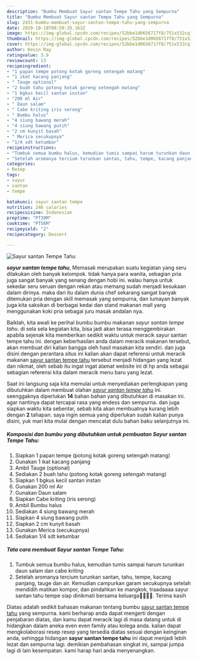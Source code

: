```yaml
---
description: "Bumbu Membuat Sayur santan Tempe Tahu yang Sempurna"
title: "Bumbu Membuat Sayur santan Tempe Tahu yang Sempurna"
slug: 2431-bumbu-membuat-sayur-santan-tempe-tahu-yang-sempurna
date: 2020-10-18T08:59:35.163Z
image: https://img-global.cpcdn.com/recipes/52bbe1d0656717f8/751x532cq70/sayur-santan-tempe-tahu-foto-resep-utama.jpg
thumbnail: https://img-global.cpcdn.com/recipes/52bbe1d0656717f8/751x532cq70/sayur-santan-tempe-tahu-foto-resep-utama.jpg
cover: https://img-global.cpcdn.com/recipes/52bbe1d0656717f8/751x532cq70/sayur-santan-tempe-tahu-foto-resep-utama.jpg
author: Kevin Ray
ratingvalue: 3.9
reviewcount: 13
recipeingredient:
- "1 papan tempe potong kotak goreng setengah matang"
- "1 ikat kacang panjang"
- " Tauge optional"
- "2 buah tahu potong kotak goreng setengah matang"
- "1 bgkus kecil santan instan"
- "200 ml Air"
- " Daun salam"
- " Cabe kriting iris serong"
- " Bumbu halus"
- "4 siung bawang merah"
- "4 siung bawang putih"
- "2 cm kunyit basah"
- " Merica secukupnya"
- "1/4 sdt ketumbar"
recipeinstructions:
- "Tumbuk semua bumbu halus, kemudian tumis sampai harum turunkan daun salam dan cabe kriting"
- "Setelah aromanya tercium turunkan santan, tahu, tempe, kacang panjang, tauge dan air. Kemudian campurkan garam secukupnya setelah mendidih matikan kompor, dan pindahkan ke mangkok, traadaaaa sayur santan tahu tempe siap dinikmati bersama keluarga👨‍👩‍👧‍👦. Terima kasih"
categories:
- Resep
tags:
- sayur
- santan
- tempe

katakunci: sayur santan tempe 
nutrition: 246 calories
recipecuisine: Indonesian
preptime: "PT39M"
cooktime: "PT56M"
recipeyield: "2"
recipecategory: Dessert

---
```



![Sayur santan Tempe Tahu](https://img-global.cpcdn.com/recipes/52bbe1d0656717f8/751x532cq70/sayur-santan-tempe-tahu-foto-resep-utama.jpg)

<b><i>sayur santan tempe tahu</i></b>, Memasak merupakan suatu kegiatan yang seru dilakukan oleh banyak kelompok. tidak hanya para wanita, sebagian pria juga sangat banyak yang senang dengan hobi ini. walau hanya untuk sekedar seru seruan dengan rekan atau memang sudah menjadi kesukaan dalam dirinya. maka dari itu dalam dunia chef sekarang sangat banyak ditemukan pria dengan skill memasak yang sempurna, dan lumayan banyak juga kita saksikan di berbagai kedai dan stand makanan mall yang menggunakan koki pria sebagai juru masak andalan nya.



Baiklah, kita awali ke perihal bumbu bumbu makanan <i>sayur santan tempe tahu</i>. di sela sela kegiatan kita, bisa jadi akan terasa menggembirakan apabila sejenak kita memberikan sedikit waktu untuk meracik sayur santan tempe tahu ini. dengan keberhasilan anda dalam meracik makanan tersebut, akan membuat diri kalian bangga oleh hasil masakan kita sendiri. dan juga disini dengan perantara situs ini kalian akan dapat referensi untuk meracik makanan <u>sayur santan tempe tahu</u> tersebut menjadi hidangan yang lezat dan nikmat, oleh sebab itu ingat ingat alamat website ini di hp anda sebagai sebagian referensi kita dalam meracik menu baru yang lezat.


Saat ini langsung saja kita memulai untuk menyediakan perlengkapan yang dibutuhkan dalam membuat olahan <u><i>sayur santan tempe tahu</i></u> ini. seenggaknya diperlukan <b>14</b> bahan bahan yang dibutuhkan di masakan ini. agar nantinya dapat tercapai rasa yang endess dan sempurna. dan juga siapkan waktu kita sebentar, sebab kita akan membuatnya kurang lebih dengan <b>2</b> tahapan. saya ingin semua yang diperlukan sudah kalian punya disini, yuk mari kita mulai dengan mencatat dulu bahan baku selanjutnya ini.

<!--inarticleads1-->

##### Komposisi dan bumbu yang dibutuhkan untuk pembuatan Sayur santan Tempe Tahu:

1. Siapkan 1 papan tempe (potong kotak goreng setengah matang)
1. Gunakan 1 ikat kacang panjang
1. Ambil  Tauge (optional)
1. Sediakan 2 buah tahu (potong kotak goreng setengah matang)
1. Siapkan 1 bgkus kecil santan instan
1. Gunakan 200 ml Air
1. Gunakan  Daun salam
1. Siapkan  Cabe kriting (iris serong)
1. Ambil  Bumbu halus
1. Sediakan 4 siung bawang merah
1. Siapkan 4 siung bawang putih
1. Siapkan 2 cm kunyit basah
1. Gunakan  Merica (secukupnya)
1. Sediakan 1/4 sdt ketumbar




<!--inarticleads2-->

##### Tata cara membuat Sayur santan Tempe Tahu:

1. Tumbuk semua bumbu halus, kemudian tumis sampai harum turunkan daun salam dan cabe kriting
1. Setelah aromanya tercium turunkan santan, tahu, tempe, kacang panjang, tauge dan air. Kemudian campurkan garam secukupnya setelah mendidih matikan kompor, dan pindahkan ke mangkok, traadaaaa sayur santan tahu tempe siap dinikmati bersama keluarga👨‍👩‍👧‍👦. Terima kasih




Diatas adalah sedikit bahasan makanan tentang bumbu <u>sayur santan tempe tahu</u> yang sempurna. kami berharap anda dapat mengerti dengan penjabaran diatas, dan kamu dapat meracik lagi di masa datang untuk di hidangkan dalam aneka even even family atau kolega anda. kalian dapat mengkolaborasi resep resep yang tersedia diatas sesuai dengan keinginan anda, sehingga hidangan <b>sayur santan tempe tahu</b> ini dapat menjadi lebih lezat dan sempurna lagi. demikian pembahasan singkat ini, sampai jumpa lagi di lain kesempatan. kami harap hari anda menyenangkan.
